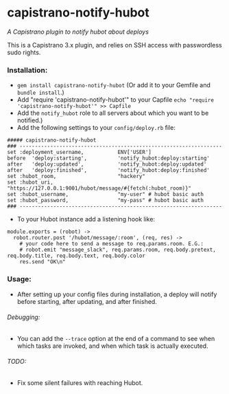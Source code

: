 capistrano-notify-hubot
============

*A Capistrano plugin to notify hubot about deploys*

This is a Capistrano 3.x plugin, and relies on SSH access with passwordless sudo rights.

### Installation:
* `gem install capistrano-notify-hubot` (Or add it to your Gemfile and `bundle install`.)
* Add "require 'capistrano-notify-hubot'" to your Capfile
`echo "require 'capistrano-notify-hubot'" >> Capfile`
* Add the `notify_hubot` role to all servers about which you want to be notified.)
* Add the following settings to your `config/deploy.rb` file:
```
##### capistrano-notify-hubot
### ------------------------------------------------------------------
set :deployment_username,           ENV['USER']
before  'deploy:starting',          'notify_hubot:deploy:starting'
after   'deploy:updated',           'notify_hubot:deploy:updated'
after   'deploy:finished',          'notify_hubot:deploy:finished'
set :hubot_room,                    "hackery"
set :hubot_uri,                     "https://127.0.0.1:9001/hubot/message/#{fetch(:hubot_room)}"
set :hubot_username,                "my-user" # hubot basic auth
set :hubot_password,                "my-pass" # hubot basic auth
### ------------------------------------------------------------------
```
* To your Hubot instance add a listening hook like:
```
module.exports = (robot) ->
  robot.router.post '/hubot/message/:room', (req, res) ->
    # your code here to send a message to req.params.room. E.G.:
    # robot.emit "message_slack", req.params.room, req.body.pretext, req.body.title, req.body.text, req.body.color
    res.send "OK\n"
```

### Usage:
* After setting up your config files during installation, a deploy will notify before starting, after updating, and after finished.

###### Debugging:
* You can add the `--trace` option at the end of a command to see when which tasks are invoked, and when which task is actually executed.

###### TODO:
* Fix some silent failures with reaching Hubot.
